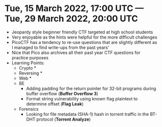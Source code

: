 # Tue, 15 March 2022, 17:00 UTC — Tue, 29 March 2022, 20:00 UTC

* Jeopardy style beginner friendly CTF targeted at high school students 
* Very enjoyable as the hints were helpful for the more difficult challenges  
* PicoCTF has a tendency to re-use questions that are slightly different as I managed to find write-ups from the past years'
* Nice that Pico also archives all their past year CTF questions for practice purposes
* Learning Points:
  * Crypto
    * 
  * Reversing
    * 
  * Web
    * 
  * BE
    * Adding padding for the return pointer for 32-bit programs during buffer overflow (**Buffer Overflow 3**)
    * Format string vulnerability using known flag plaintext to determine offset (**Flag Leak**)
  * Forensics
    * Looking for file metadata (SHA-1) hash in torrent traffic in the BT-DHT protocol (**Torrent Analyze**)


